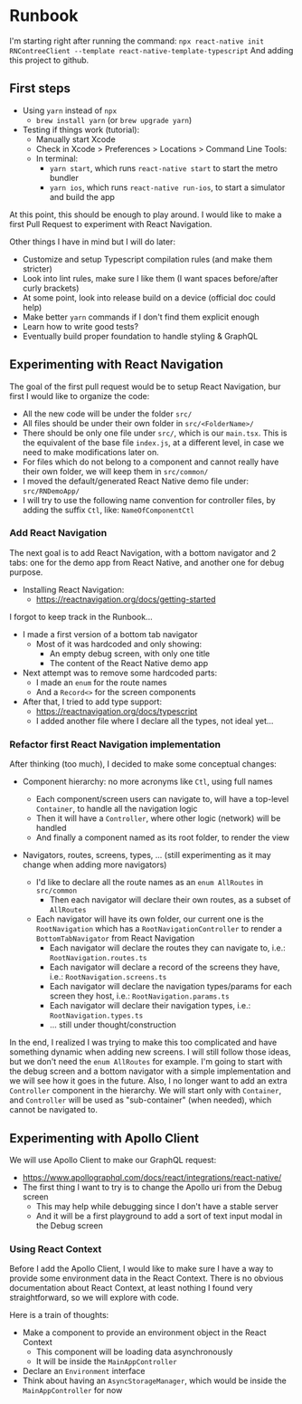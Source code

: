 # Runbook

I'm starting right after running the command:
`npx react-native init RNContreeClient --template react-native-template-typescript`
And adding this project to github.

## First steps

- Using `yarn` instead of `npx`
  - `brew install yarn` (or `brew upgrade yarn`)
- Testing if things work (tutorial):
  - Manually start Xcode
  - Check in Xcode > Preferences > Locations > Command Line Tools:
  - In terminal:
    - `yarn start`, which runs `react-native start` to start the metro bundler
    - `yarn ios`, which runs `react-native run-ios`, to start a simulator and build the app

At this point, this should be enough to play around. I would like to make a first Pull Request to experiment with React Navigation.

Other things I have in mind but I will do later:

- Customize and setup Typescript compilation rules (and make them stricter)
- Look into lint rules, make sure I like them (I want spaces before/after curly brackets)
- At some point, look into release build on a device (official doc could help)
- Make better `yarn` commands if I don't find them explicit enough
- Learn how to write good tests?
- Eventually build proper foundation to handle styling & GraphQL

## Experimenting with React Navigation

The goal of the first pull request would be to setup React Navigation, bur first I would like to organize the code:

- All the new code will be under the folder `src/`
- All files should be under their own folder in `src/<FolderName>/`
- There should be only one file under `src/`, which is our `main.tsx`. This is the equivalent of the base file `index.js`, at a different level, in case we need to make modifications later on.
- For files which do not belong to a component and cannot really have their own folder, we will keep them in `src/common/`
- I moved the default/generated React Native demo file under: `src/RNDemoApp/`
- I will try to use the following name convention for controller files, by adding the suffix `Ctl`, like: `NameOfComponentCtl`

### Add React Navigation

The next goal is to add React Navigation, with a bottom navigator and 2 tabs: one for the demo app from React Native, and another one for debug purpose.

- Installing React Navigation:
  - https://reactnavigation.org/docs/getting-started

I forgot to keep track in the Runbook...

- I made a first version of a bottom tab navigator
  - Most of it was hardcoded and only showing:
    - An empty debug screen, with only one title
    - The content of the React Native demo app
- Next attempt was to remove some hardcoded parts:
  - I made an `enum` for the route names
  - And a `Record<>` for the screen components
- After that, I tried to add type support:
  - https://reactnavigation.org/docs/typescript
  - I added another file where I declare all the types, not ideal yet...

### Refactor first React Navigation implementation

After thinking (too much), I decided to make some conceptual changes:

- Component hierarchy: no more acronyms like `Ctl`, using full names
  - Each component/screen users can navigate to, will have a top-level `Container`, to handle all the navigation logic
  - Then it will have a `Controller`, where other logic (network) will be handled
  - And finally a component named as its root folder, to render the view
- Navigators, routes, screens, types, ... (still experimenting as it may change when adding more navigators)

  - I'd like to declare all the route names as an `enum AllRoutes` in `src/common`
    - Then each navigator will declare their own routes, as a subset of `AllRoutes`
  - Each navigator will have its own folder, our current one is the `RootNavigation` which has a `RootNavigationController` to render a `BottomTabNavigator` from React Navigation
    - Each navigator will declare the routes they can navigate to, i.e.: `RootNavigation.routes.ts`
    - Each navigator will declare a record of the screens they have, i.e.: `RootNavigation.screens.ts`
    - Each navigator will declare the navigation types/params for each screen they host, i.e.: `RootNavigation.params.ts`
    - Each navigator will declare their navigation types, i.e.: `RootNavigation.types.ts`
    - ... still under thought/construction

In the end, I realized I was trying to make this too complicated and have something dynamic when adding new screens.
I will still follow those ideas, but we don't need the `enum AllRoutes` for example.
I'm going to start with the debug screen and a bottom navigator with a simple implementation and we will see how it goes in the future.
Also, I no longer want to add an extra `Controller` component in the hierarchy. We will start only with `Container`, and `Controller` will be used as "sub-container" (when needed), which cannot be navigated to.

## Experimenting with Apollo Client

We will use Apollo Client to make our GraphQL request:

- https://www.apollographql.com/docs/react/integrations/react-native/
- The first thing I want to try is to change the Apollo uri from the Debug screen
  - This may help while debugging since I don't have a stable server
  - And it will be a first playground to add a sort of text input modal in the Debug screen

### Using React Context

Before I add the Apollo Client, I would like to make sure I have a way to provide some environment data in the React Context.
There is no obvious documentation about React Context, at least nothing I found very straightforward, so we will explore with code.

Here is a train of thoughts:

- Make a component to provide an environment object in the React Context
  - This component will be loading data asynchronously
  - It will be inside the `MainAppController`
- Declare an `Environment` interface
- Think about having an `AsyncStorageManager`, which would be inside the `MainAppController` for now
